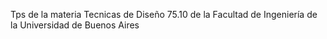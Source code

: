 Tps de la materia Tecnicas de Diseño 75.10 de la Facultad de Ingeniería de la Universidad de Buenos Aires